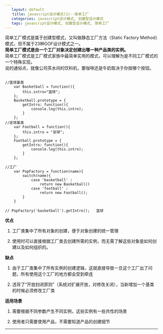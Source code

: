 ```yaml
---
   layout: default
　　title: javascript设计模式(1)--简单工厂
   categories: javascript设计模式, 创建型设计模式
   tags: javascript设计模式, 创建型设计模式, 简单工厂 
---
```

简单工厂模式是属于创建型模式，又叫做静态工厂方法（Static Factory Method）模式，但不属于23种GOF设计模式之一。
<br/>**简单工厂模式是由一个工厂对象决定创建出哪一种产品类的实例。**
<br/>简单工厂模式是工厂模式家族中最简单实用的模式，可以理解为是不同工厂模式的一个特殊实现。<br/>
说的通俗点，就像公司茶水间的饮料机，要咖啡还是牛奶取决于你按哪个按钮。

<pre><code>
//篮球基类
    var Basketball = function(){
        this.intro="篮球";
    };
    Basketball.prototype = {
        getIntro: function(){
            console.log(this.intro);
        }
    };
//足球基类
    var Football = function(){
        this.intro = "足球";
    };
    Football.prototype = {
        getIntro: function(){
            console.log(this.intro);
        }
    };

//工厂
    var PopFactory = function(name){
        switch(name){
            case 'basketball' : 
                return new Basketball()
            case 'football' :
                return new Football();
        }
    }

// PopFactory('basketball').getIntro();   篮球
</code></pre>

**优点**

1. 工厂类集中了所有对象的创建，便于对象创建的统一管理

2. 使用时可以直接根据工厂类去创建所需的实例，而无需了解这些对象是如何创建以及如何组织的。

**缺点**

1. 由于工厂类集中了所有实例的创建逻辑，这就直接导致一旦这个工厂出了问题，所有使用这个工厂的地方都会受到牵连

2. 违背了“开放封闭原则”（系统对扩展开放，对修改关闭），当新增加一个基类的时候必须修改工厂类

**适用场景**

1. 需要根据不同参数产生不同实例，这些实例有一些共性的场景

2. 使用者只需要使用产品，不需要知道产品的创建细节



___